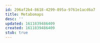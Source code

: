 ```yaml
---
id: 296af2b4-8618-4299-895a-9761e1acd6a7
title: Metabomaps
desc: ''
updated: 1611839486409
created: 1611839486409
stub: true
---
```



